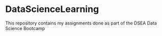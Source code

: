 # DataScienceLearning

This repository contains my assignments done as part of the DSEA Data Science Bootcamp
